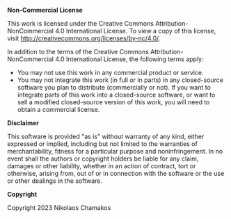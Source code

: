 **Non-Commercial License**

This work is licensed under the Creative Commons Attribution-NonCommercial 4.0 International License. To view a copy of this license, visit http://creativecommons.org/licenses/by-nc/4.0/.

In addition to the terms of the Creative Commons Attribution-NonCommercial 4.0 International License, the following terms apply:

  - You may not use this work in any commercial product or service.
  - You may not integrate this work (in full or in parts) in any closed-source software you plan to distribute (commercially or not). If you want to integrate parts of this work into a closed-source software, or want to sell a modified closed-source version of this work, you will need to obtain a commercial license.

**Disclaimer**

This software is provided "as is" without warranty of any kind, either expressed or implied, including but not limited to the warranties of merchantability, fitness for a particular purpose and noninfringement. In no event shall the authors or copyright holders be liable for any claim, damages or other liability, whether in an action of contract, tort or otherwise, arising from, out of or in connection with the software or the use or other dealings in the software.

**Copyright**

Copyright 2023 Nikolaos Chamakos